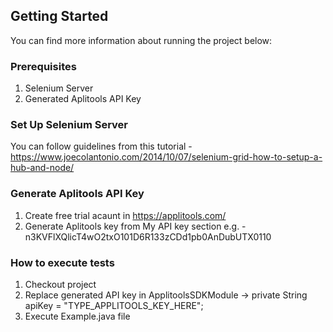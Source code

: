 

## Getting Started

You can find more information about running the project below:

### Prerequisites

1. Selenium Server 
2. Generated Aplitools API Key

### Set Up Selenium Server 

You can follow guidelines from this tutorial - https://www.joecolantonio.com/2014/10/07/selenium-grid-how-to-setup-a-hub-and-node/


### Generate Aplitools API Key

1. Create free trial acaunt in https://applitools.com/
2. Generate Aplitools key from My API key section 
    e.g. - n3KVFlXQlicT4wO2txO101D6R133zCDd1pb0AnDubUTX0110

### How to execute tests
1. Checkout project 
2. Replace generated API key in ApplitoolsSDKModule  -> private String apiKey = "TYPE_APPLITOOLS_KEY_HERE";
3. Execute Example.java file 

